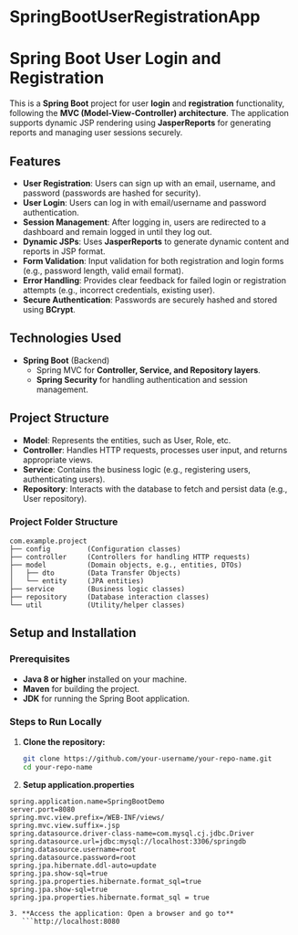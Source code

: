 # SpringBootUserRegistrationApp
# Spring Boot User Login and Registration

This is a **Spring Boot** project for user **login** and **registration** functionality, following the **MVC (Model-View-Controller) architecture**. The application supports dynamic JSP rendering using **JasperReports** for generating reports and managing user sessions securely.

## Features
- **User Registration**: Users can sign up with an email, username, and password (passwords are hashed for security).
- **User Login**: Users can log in with email/username and password authentication.
- **Session Management**: After logging in, users are redirected to a dashboard and remain logged in until they log out.
- **Dynamic JSPs**: Uses **JasperReports** to generate dynamic content and reports in JSP format.
- **Form Validation**: Input validation for both registration and login forms (e.g., password length, valid email format).
- **Error Handling**: Provides clear feedback for failed login or registration attempts (e.g., incorrect credentials, existing user).
- **Secure Authentication**: Passwords are securely hashed and stored using **BCrypt**.

## Technologies Used
- **Spring Boot** (Backend)
  - Spring MVC for **Controller, Service, and Repository layers**.
  - **Spring Security** for handling authentication and session management.

## Project Structure
- **Model**: Represents the entities, such as User, Role, etc.
- **Controller**: Handles HTTP requests, processes user input, and returns appropriate views.
- **Service**: Contains the business logic (e.g., registering users, authenticating users).
- **Repository**: Interacts with the database to fetch and persist data (e.g., User repository).

### Project Folder Structure
```
com.example.project
├── config         (Configuration classes)
├── controller     (Controllers for handling HTTP requests)
├── model          (Domain objects, e.g., entities, DTOs)
│   ├── dto        (Data Transfer Objects)
│   └── entity     (JPA entities)
├── service        (Business logic classes)
├── repository     (Database interaction classes)
└── util           (Utility/helper classes)
```

## Setup and Installation

### Prerequisites
- **Java 8 or higher** installed on your machine.
- **Maven** for building the project.
- **JDK** for running the Spring Boot application.

### Steps to Run Locally
1. **Clone the repository:**
   ```bash
   git clone https://github.com/your-username/your-repo-name.git
   cd your-repo-name

2. **Setup application.properties**

```properties
spring.application.name=SpringBootDemo
server.port=8080
spring.mvc.view.prefix=/WEB-INF/views/
spring.mvc.view.suffix=.jsp
spring.datasource.driver-class-name=com.mysql.cj.jdbc.Driver
spring.datasource.url=jdbc:mysql://localhost:3306/springdb
spring.datasource.username=root
spring.datasource.password=root
spring.jpa.hibernate.ddl-auto=update
spring.jpa.show-sql=true
spring.jpa.properties.hibernate.format_sql=true
spring.jpa.show-sql=true
spring.jpa.properties.hibernate.format_sql = true

3. **Access the application: Open a browser and go to**
   ```http://localhost:8080

